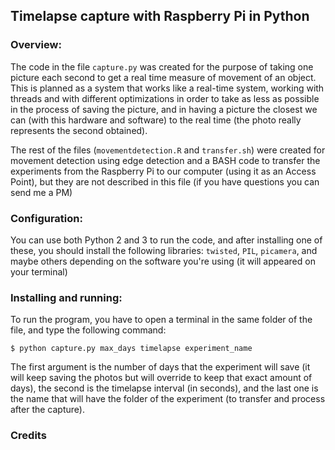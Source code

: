 ## Timelapse capture with Raspberry Pi in Python

### Overview:
The code in the file `capture.py` was created for the purpose of taking one picture
each second to get a real time measure of movement of an object. This is planned
as a system that works like a real-time system, working with threads and with
different optimizations in order to take as less as possible in the process of
saving the picture, and in having a picture the closest we can (with this hardware
and software) to the real time (the photo really represents the second obtained).

The rest of the files (`movementdetection.R` and `transfer.sh`) were created for
movement detection using edge detection and a BASH code to transfer the experiments
from the Raspberry Pi to our computer (using it as an Access Point), but they are
not described in this file (if you have questions you can send me a PM)

### Configuration:

You can use both Python 2 and 3 to run the code, and after installing one of these,
you should install the following libraries: `twisted`, `PIL`, `picamera`, and maybe
others depending on the software you're using (it will appeared on your terminal)

### Installing and running:

To run the program, you have to open a terminal in the same folder of the file, and
type the following command:

`$ python capture.py max_days timelapse experiment_name`

The first argument is the number of days that the experiment will save (it will
keep saving the photos but will override to keep that exact amount of days), the
second is the timelapse interval (in seconds), and the last one is the name that
will have the folder of the experiment (to transfer and process after the capture).

### Credits
